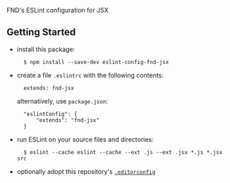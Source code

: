 FND's ESLint configuration for JSX


Getting Started
---------------

* install this package:

        $ npm install --save-dev eslint-config-fnd-jsx

* create a file `.eslintrc` with the following contents:

        extends: fnd-jsx

  alternatively, use `package.json`:

        "eslintConfig": {
            "extends": "fnd-jsx"
        }

* run ESLint on your source files and directories:

        $ eslint --cache eslint --cache --ext .js --ext .jsx *.js *.jsx src

* optionally adopt this repository's [`.editorconfig`](http://editorconfig.org)
